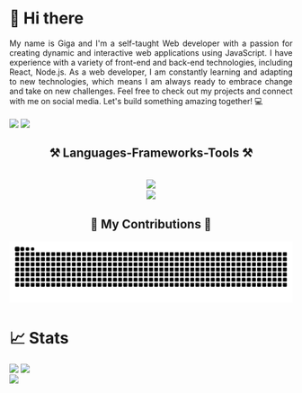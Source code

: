 # 👋 Hi there

<div align="justify">
    My name is Giga and I'm a self-taught Web developer with a passion for creating dynamic and interactive web applications using JavaScript. I have experience with a variety of front-end and back-end technologies, including React, Node.js. As a web developer, I am constantly learning and adapting to new technologies, which means I am always ready to embrace change and take on new challenges. Feel free to check out my projects and connect with me on social media. Let's build something amazing together! 💻 
</div>
<br/>
<a href="https://www.linkedin.com/in/giga-katamadze-88774b153/"><img src="https://img.shields.io/badge/linkedin-%230077B5.svg?&style=for-the-badge&logo=linkedin&logoColor=white" height=25></a>
<a href="mailto:gigakatamadze0@gmail.com"><img src="https://img.shields.io/badge/Gmail-D14836?style=for-the-badge&logo=gmail&logoColor=white" height=25></a>

<h2 align="center">⚒️ Languages-Frameworks-Tools ⚒️</h2>
<br/>
<div align="center">
    <img src="https://skillicons.dev/icons?i=html,css,sass,tailwind,git,github,bash,vscode,webpack,vite,postgres" /><br>
    <img src="https://skillicons.dev/icons?i=javascript,php,react,nodejs,linux,md,postman,express,postman" />
</div>

<h2 align="center">🐍 My Contributions 🐍</h2>
<picture align="center">
  <source media="(prefers-color-scheme: dark)" srcset="https://raw.githubusercontent.com/CyberGigzz/CyberGigzz/output/github-contribution-grid-snake-dark.svg">
  <source media="(prefers-color-scheme: light)" srcset="https://raw.githubusercontent.com/CyberGigzz/CyberGigzz/output/github-contribution-grid-snake.svg">
  <img alt="github contribution grid snake animation" src="https://raw.githubusercontent.com/CyberGigzz/CyberGigzz/output/github-contribution-grid-snake.svg">
</picture>

# 📈 Stats

<img
  src="https://github-readme-stats.vercel.app/api?username=CyberGigzz&show_icons=true&theme=react&&hide_border=true"
/>
<img
  src="https://github-readme-streak-stats.herokuapp.com/?user=CyberGigzz&&theme=react&&hide_border=true"
/>
<br/>
![](https://komarev.com/ghpvc/?username=CyberGigzz)



